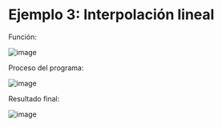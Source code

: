 # Ejemplo 3: Interpolación lineal

Función:

![image](https://github.com/22030130/Numerical-Methods-/assets/147437999/e687c15c-03cf-4229-966f-5e3fe790f3b5)

Proceso del programa:

![image](https://github.com/22030130/Numerical-Methods-/assets/147437999/6b9239e7-5c81-4f92-ba4d-5b089e6d19f0)

Resultado final:

![image](https://github.com/22030130/Numerical-Methods-/assets/147437999/495f3a26-9f2e-43b4-aed1-1f4a21093160)

